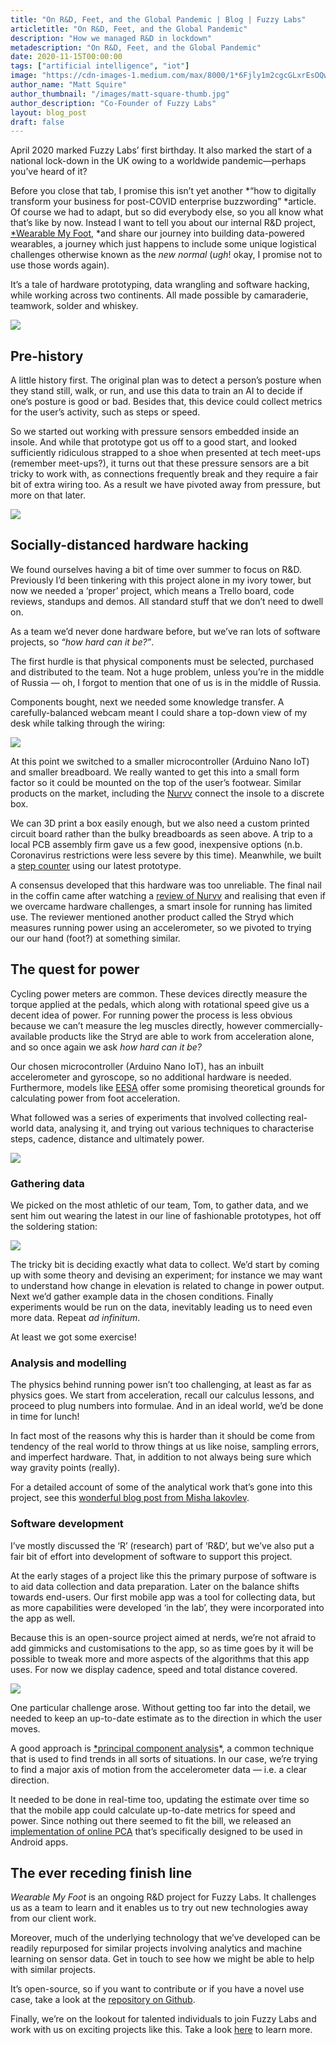 ```yaml
---
title: "On R&D, Feet, and the Global Pandemic | Blog | Fuzzy Labs"
articletitle: "On R&D, Feet, and the Global Pandemic"
description: "How we managed R&D in lockdown"
metadescription: "On R&D, Feet, and the Global Pandemic"
date: 2020-11-15T00:00:00
tags: ["artificial intelligence", "iot"]
image: "https://cdn-images-1.medium.com/max/8000/1*6Fjly1m2cgcGLxrEsOQw5A.jpeg"
author_name: "Matt Squire"
author_thumbnail: "/images/matt-square-thumb.jpg"
author_description: "Co-Founder of Fuzzy Labs"
layout: blog_post
draft: false
---
```

April 2020 marked Fuzzy Labs’ first birthday. It also marked the start of a national lock-down in the UK owing to a worldwide pandemic—perhaps you’ve heard of it?

Before you close that tab, I promise this isn’t yet another *“how to digitally transform your business for post-COVID enterprise buzzwording” *article. Of course we had to adapt, but so did everybody else, so you all know what that’s like by now. Instead I want to tell you about our internal R&D project, [*Wearable My Foot](http://wearablemyfoot.tech), *and share our journey into building data-powered wearables, a journey which just happens to include some unique logistical challenges otherwise known as the *new normal* (*ugh*! okay, I promise not to use those words again).

It’s a tale of hardware prototyping, data wrangling and software hacking, while working across two continents. All made possible by camaraderie, teamwork, solder and whiskey.

![](https://cdn-images-1.medium.com/max/8000/1*6Fjly1m2cgcGLxrEsOQw5A.jpeg)

## Pre-history

A little history first. The original plan was to detect a person’s posture when they stand still, walk, or run, and use this data to train an AI to decide if one’s posture is good or bad. Besides that, this device could collect metrics for the user’s activity, such as steps or speed.

So we started out working with pressure sensors embedded inside an insole. And while that prototype got us off to a good start, and looked sufficiently ridiculous strapped to a shoe when presented at tech meet-ups (remember meet-ups?), it turns out that these pressure sensors are a bit tricky to work with, as connections frequently break and they require a fair bit of extra wiring too. As a result we have pivoted away from pressure, but more on that later.

![](https://cdn-images-1.medium.com/max/3072/1*0eiUm9kpBo1Vy08wUbM76Q.jpeg)

## Socially-distanced hardware hacking

We found ourselves having a bit of time over summer to focus on R&D. Previously I’d been tinkering with this project alone in my ivory tower, but now we needed a ‘proper’ project, which means a Trello board, code reviews, standups and demos. All standard stuff that we don’t need to dwell on.

As a team we’d never done hardware before, but we’ve ran lots of software projects, so *“how hard can it be?”*.

The first hurdle is that physical components must be selected, purchased and distributed to the team. Not a huge problem, unless you’re in the middle of Russia — oh, I forgot to mention that one of us is in the middle of Russia.

Components bought, next we needed some knowledge transfer. A carefully-balanced webcam meant I could share a top-down view of my desk while talking through the wiring:

![](https://cdn-images-1.medium.com/max/4750/1*ay6HMGLI_66wYIBiQ71_NA.jpeg)

At this point we switched to a smaller microcontroller (Arduino Nano IoT) and smaller breadboard. We really wanted to get this into a small form factor so it could be mounted on the top of the user’s footwear. Similar products on the market, including the [Nurvv](https://www.nurvv.com) connect the insole to a discrete box.

We can 3D print a box easily enough, but we also need a custom printed circuit board rather than the bulky breadboards as seen above. A trip to a local PCB assembly firm gave us a few good, inexpensive options (n.b. Coronavirus restrictions were less severe by this time). Meanwhile, we built a [step counter](https://fuzzylabs.ai/blog/smart-insole-analytics-step-by-step/) using our latest prototype.

A consensus developed that this hardware was too unreliable. The final nail in the coffin came after watching a [review of Nurvv](https://www.youtube.com/watch?v=bdbcMtIYq24) and realising that even if we overcame hardware challenges, a smart insole for running has limited use. The reviewer mentioned another product called the Stryd which measures running power using an accelerometer, so we pivoted to trying our our hand (foot?) at something similar.

## The quest for power

Cycling power meters are common. These devices directly measure the torque applied at the pedals, which along with rotational speed give us a decent idea of power. For running power the process is less obvious because we can’t measure the leg muscles directly, however commercially-available products like the Stryd are able to work from acceleration alone, and so once again we ask *how hard can it be?*

Our chosen microcontroller (Arduino Nano IoT), has an inbuilt accelerometer and gyroscope, so no additional hardware is needed. Furthermore, models like [EESA](http://www.georgeron.com/2017/12/stryd-running-power-model.html) offer some promising theoretical grounds for calculating power from foot acceleration.

What followed was a series of experiments that involved collecting real-world data, analysing it, and trying out various techniques to characterise steps, cadence, distance and ultimately power.

![](https://cdn-images-1.medium.com/max/2696/1*iJnB3p-BbnEWhtw7_ksqXg.jpeg)

### Gathering data

We picked on the most athletic of our team, Tom, to gather data, and we sent him out wearing the latest in our line of fashionable prototypes, hot off the soldering station:

![](https://cdn-images-1.medium.com/max/8000/1*iqCPkif5Is0HR7LVgIkk_A.jpeg)

The tricky bit is deciding exactly what data to collect. We’d start by coming up with some theory and devising an experiment; for instance we may want to understand how change in elevation is related to change in power output. Next we’d gather example data in the chosen conditions. Finally experiments would be run on the data, inevitably leading us to need even more data. Repeat *ad infinitum*.

At least we got some exercise!

### Analysis and modelling

The physics behind running power isn’t too challenging, at least as far as physics goes. We start from acceleration, recall our calculus lessons, and proceed to plug numbers into formulae. And in an ideal world, we’d be done in time for lunch!

In fact most of the reasons why this is harder than it should be come from tendency of the real world to throw things at us like noise, sampling errors, and imperfect hardware. That, in addition to not always being sure which way gravity points (really).

For a detailed account of some of the analytical work that’s gone into this project, see this [wonderful blog post from Misha Iakovlev](https://fuzzylabs.ai/blog/running-power-accelerometer).

### Software development

I’ve mostly discussed the ‘R’ (research) part of ‘R&D’, but we’ve also put a fair bit of effort into development of software to support this project.

At the early stages of a project like this the primary purpose of software is to aid data collection and data preparation. Later on the balance shifts towards end-users. Our first mobile app was a tool for collecting data, but as more capabilities were developed ‘in the lab’, they were incorporated into the app as well.

Because this is an open-source project aimed at nerds, we’re not afraid to add gimmicks and customisations to the app, so as time goes by it will be possible to tweak more and more aspects of the algorithms that this app uses. For now we display cadence, speed and total distance covered.

![](https://cdn-images-1.medium.com/max/2000/1*KxXHYy2gsAvLEoLAz0pbvA.gif)

One particular challenge arose. Without getting too far into the detail, we needed to keep an up-to-date estimate as to the direction in which the user moves.

A good approach is [*principal component analysis](https://en.wikipedia.org/wiki/Principal_component_analysis)*, a common technique that is used to find trends in all sorts of situations. In our case, we’re trying to find a major axis of motion from the accelerometer data — i.e. a clear direction.

It needed to be done in real-time too, updating the estimate over time so that the mobile app could calculate up-to-date metrics for speed and power. Since nothing out there seemed to fit the bill, we released an [implementation of online PCA](https://github.com/fuzzylabs/incrementalPCA-kotlin) that’s specifically designed to be used in Android apps.

## The ever receding finish line

*Wearable My Foot* is an ongoing R&D project for Fuzzy Labs. It challenges us as a team to learn and it enables us to try out new technologies away from our client work.

Moreover, much of the underlying technology that we’ve developed can be readily repurposed for similar projects involving analytics and machine learning on sensor data. Get in touch to see how we might be able to help with similar projects.

It’s open-source, so if you want to contribute or if you have a novel use case, take a look at the [repository on Github](http://github.com/fuzzylabs/wearable-my-foot).

Finally, we’re on the lookout for talented individuals to join Fuzzy Labs and work with us on exciting projects like this. Take a look [here](http://fuzzylabs.ai/join-us/) to learn more.
